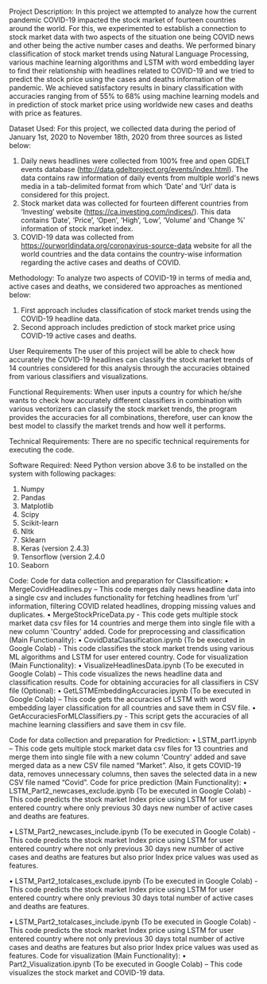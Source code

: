 Project Description:
In this project we attempted to analyze how the current pandemic COVID-19 impacted the stock market of fourteen countries around the world. For this, we experimented to establish a connection to stock market data with two aspects of the situation one being COVID news and other being the active number cases and deaths. We performed binary classification of stock market trends using Natural Language Processing, various machine learning algorithms and LSTM with word embedding layer to find their relationship with headlines related to COVID-19 and we tried to predict the stock price using the cases and deaths information of the pandemic. We achieved satisfactory results in binary classification with accuracies ranging from of 55% to 68% using machine learning models and in prediction of stock market price using worldwide new cases and deaths with price as features.

Dataset Used:
For this project, we collected data during the period of January 1st, 2020 to November 18th, 2020 from three sources as listed below:
1.	Daily news headlines were collected from 100% free and open GDELT events database (http://data.gdeltproject.org/events/index.html). The data contains raw information of daily events from multiple world's news media in a tab-delimited format from which ‘Date’ and ‘Url’ data is considered for this project.
2.	Stock market data was collected for fourteen different countries from ‘Investing’ website (https://ca.investing.com/indices/). This data contains ‘Date’, ‘Price’, ‘Open’, ‘High’, ‘Low’, ‘Volume’ and ‘Change %’ information of stock market index.
3.  COVID-19 data was collected from https://ourworldindata.org/coronavirus-source-data website for all the world countries and the data contains the country-wise information regarding the active cases and deaths of COVID.

Methodology:
To analyze two aspects of COVID-19 in terms of media and, active cases and deaths, we considered two approaches as mentioned below:
1.	First approach includes classification of stock market trends using the COVID-19 headline data.
2.	Second approach includes prediction of stock market price using COVID-19 active cases and deaths.

User Requirements
The user of this project will be able to check how accurately the COVID-19 headlines can classify the stock market trends of 14 countries considered for this analysis through the accuracies obtained from various classifiers and visualizations.

Functional Requirements:
When user inputs a country for which he/she wants to check how accurately different classifiers in combination with various vectorizers can classify the stock market trends, the program provides the accuracies for all combinations, therefore, user can know the best model to classify the market trends and how well it performs.

Technical Requirements:
There are no specific technical requirements for executing the code. 

Software Required:
Need Python version above 3.6 to be installed on the system with following packages:
1.	Numpy
2.	Pandas
3.	Matplotlib
4.	Scipy
5.	Scikit-learn
6.	Nltk
7.	Sklearn
8.	Keras (version 2.4.3)
9.	Tensorflow (version 2.4.0
10.	Seaborn 

Code:
Code for data collection and preparation for Classification:
•	MergeCovidHeadlines.py – This code merges daily news headline data into a single csv and includes functionality for fetching headlines from ‘url’ information, filtering COVID related headlines, dropping missing values and duplicates.
•	MergeStockPriceData.py - This code gets multiple stock market data csv files for 14 countries and merge them into single file with a new column 'Country' added.
Code for preprocessing and classification (Main Functionality):
•	CovidDataClassification.ipynb (To be executed in Google Colab) - This code classifies the stock market trends using various ML algorithms and LSTM for user entered country.
Code for visualization (Main Functionality):
•	VisualizeHeadlinesData.ipynb (To be executed in Google Colab) – This code visualizes the news headline data and classification results.
Code for obtaining accuracies for all classifiers in CSV file (Optional):
•	GetLSTMEmbeddingAccuracies.ipynb (To be executed in Google Colab) – This code gets the accuracies of LSTM with word embedding layer classification for all countries and save them in CSV file.
•	GetAccuraciesForMLClassifiers.py - This script gets the accuracies of all machine learning classifiers and save them in csv file.

Code for data collection and preparation for Prediction:
•	LSTM_part1.ipynb – This code gets multiple stock market data csv files for 13 countries and merge them into single file with a new column 'Country' added and save merged data as a new CSV file named “Market”. Also, it gets COVID-19 data, removes unnecessary columns, then saves the selected data in a new CSV file named “Covid”.
Code for price prediction (Main Functionality):
•	LSTM_Part2_newcases_exclude.ipynb (To be executed in Google Colab) - This code predicts the stock market Index price using LSTM for user entered country where only previous 30 days new number of active cases and deaths are features. 

•	LSTM_Part2_newcases_include.ipynb (To be executed in Google Colab) - This code predicts the stock market Index price using LSTM for user entered country where not only previous 30 days new number of active cases and deaths are features but also prior Index price values was used as features.

•	LSTM_Part2_totalcases_exclude.ipynb (To be executed in Google Colab) - This code predicts the stock market Index price using LSTM for user entered country where only previous 30 days total number of active cases and deaths are features.

•	LSTM_Part2_totalcases_include.ipynb (To be executed in Google Colab) - This code predicts the stock market Index price using LSTM for user entered country where not only previous 30 days total number of active cases and deaths are features but also prior Index price values was used as features.
Code for visualization (Main Functionality):
•	Part2_Visualization.ipynb (To be executed in Google Colab) – This code visualizes the stock market and COVID-19 data.

